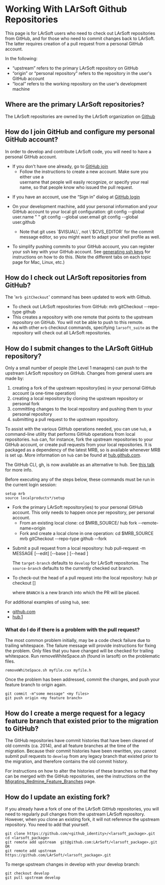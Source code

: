 # Working With LArSoft Github Repositories



This page is for LArSoft users who need to check out LArSoft repositories from GitHub, and for those who need to commit changes back to LArSoft. The latter requires creation of a pull request from a personal GitHub account.

In the following:

-   “upstream” refers to the primary LArSoft repository on GitHub
-   “origin” or “personal repository” refers to the repository in the user's GitHub account
-   “local” refers to the working repository on the user's development machine

## Where are the primary LArSoft repositories?

The LArSoft repositories are owned by the LArSoft organization on [Github](https://github.com/LArSoft)

## How do I join GitHub and configure my personal GitHub account?

In order to develop and contribute LArSoft code, you will need to have a personal GitHub account.

-   If you don't have one already, go to [GitHub join](https://github.com/join)
    -   Follow the instructions to create a new account. Make sure you either use a  
        username that people will easily recognize, or specify your real name, so that people know who issued the pull request.

<!-- -->

-   If you have an account, use the “Sign in” dialog at [GitHub login](https://github.com/login)

<!-- -->

-   On your development machine, add your personal information and your GitHub account to your local git configuration:
            git config --global user.name "<First Name> <Last Name>"
            git config --global user.email <Your-Email-Address>
            git config --global user.github <Your-GitHub-Account-Username>

    -   Note that git uses \`$VISUAL\`, not \`$CVS_EDITOR\` for the commit  
        message editor, so you might want to adapt your shell profile as well.

<!-- -->

-   To simplify pushing commits to your GitHub account, you can register your ssh key with your GitHub account. See [generating ssh keys](https://help.github.com/articles/generating-ssh-keys) for instructions on how to do this. (Note the different tabs on each topic page for Mac, Linux, etc.)

## How do I check out LArSoft repositories from GitHub?

The '`mrb gitCheckout`' command has been updated to work with Github.

-   To check out LArSoft repositories from GitHub:
        mrb gitCheckout --repo-type github <larsoft respository> 
-   This creates a repository with one remote that points to the upstream repository on GitHub. You will not be able to push to this remote.
-   As with other `mrb` checkout commands, specifying `larsoft_suite` as the repository will check out all LArSoft repositories.

## How do I submit changes to the LArSoft GitHub repository?

Only a small number of people (the Level 1 managers) can push to the upstream LArSoft repository on GitHub. Changes from general users are made by:

1.  creating a fork of the upstream repository(ies) in your personal GitHub account (a one-time operation)
2.  creating a local repository by cloning the upstream repository or personal fork
3.  committing changes to the local repository and pushing them to your personal repository
4.  submitting a pull request to the upstream repository.

To assist with the various GitHub operations needed, you can use `hub`, a command-line utility that performs GitHub operations from local repositories. `hub` can, for instance, fork the upstream repositories to your GitHub account, or create pull requests from your local repositories. It is packaged as a dependency of the latest MRB, so is available whenever MRB is set up. More information on `hub` can be found at [hub.github.com](https://hub.github.com).

The GitHub CLI, gh, is now available as an alternative to hub. See [this talk](https://indico.fnal.gov/event/53302/contributions/234977/attachments/152351/197249/gh-feb22.pdf) for more info.

Before executing any of the steps below, these commands must be run in the current login session:

    setup mrb
    source localproducts*/setup

-   Fork the primary LArSoft repository(ies) to your personal GitHub account. This only needs to happen once per repository, per personal account.
    -   From an existing local clone:
            cd $MRB_SOURCE/<repo name>
            hub fork --remote-name=origin
    -   Fork and create a local clone in one operation:
            cd $MRB_SOURCE
            mrb gitCheckout --repo-type github --fork <repository name> 

<!-- -->

-   Submit a pull request from a local repository:
        hub pull-request -m MESSAGE [--edit] [--base <target-branch>] [--head <source-branch>]

      
    The `target-branch` defaults to `develop` for LArSoft repositories. The `source-branch` defaults to the currently checked out branch.

<!-- -->

-   To check-out the head of a pull request into the local repository:
        hub pr checkout <PR-NUMBER> [<BRANCH>]

      
    where `BRANCH` is a new branch into which the PR will be placed.

For additional examples of using `hub`, see:

-   [github.com](https://hub.github.com)
-   [hub.1](https://hub.github.com/hub.1.html)

### What do I do if there is a problem with the pull request?

The most common problem initially, may be a code check failure due to trailing whitespace. The failure message will provide instructions for fixing the problem. Only files that you have changed will be checked for trailing whitespace. Run removeWhiteSpace.sh (found in larsoft) on the problematic files.

    removeWhiteSpace.sh myfile.cxx myfile.h

Once the problem has been addressed, commit the changes, and push your feature branch to origin again.

    git commit -m"some message" <my files>
    git push origin <my feature branch>

## How do I create a merge request for a legacy feature branch that existed prior to the migration to GitHub?

The GitHub repositories have commit histories that have been cleaned of old commits (ca. 2014), and all feature branches at the time of the migration. Because their commit histories have been rewritten, you cannot submit pull requests to `develop` from any legacy branch that existed prior to the migration, and therefore contains the old commit history.

For instructions on how to alter the histories of these branches so that they can be merged with the GitHub repositories, see the instructions on the [Migrating_Redmine_Feature_Branches](Migrating_Redmine_Feature_Branches) page.

## How do I update an existing fork?

If you already have a fork of one of the LArSoft GitHub repositories, you will need to regularly pull changes from the upstream LArSoft repository. However, when you clone an existing fork, it will not reference the upstream repository. You need to add that yourself.

    git clone https://github.com/<github_identity>/<larsoft_package>.git
    cd <larsoft_package>
    git remote add upstream  git@github.com:LArSoft/<larsoft_package>.git
    OR
    git remote add upstream https://github.com/LArSoft/<larsoft_package>.git

  
To merge upstream changes in develop with your develop branch:

    git checkout develop
    git pull upstream develop
